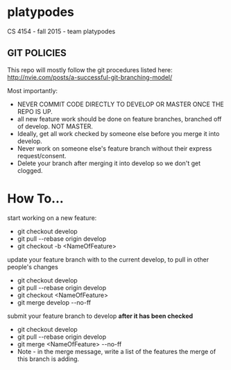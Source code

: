# platypodes
CS 4154 - fall 2015 - team platypodes

## GIT POLICIES
This repo will mostly follow the git procedures listed here:
http://nvie.com/posts/a-successful-git-branching-model/
  
Most importantly:
- NEVER COMMIT CODE DIRECTLY TO DEVELOP OR MASTER ONCE THE REPO IS UP.
- all new feature work should be done on feature branches, branched off of develop. NOT MASTER.
- Ideally, get all work checked by someone else before you merge it into develop.
- Never work on someone else's feature branch without their express request/consent.
- Delete your branch after merging it into develop so we don't get clogged.

# How To...
start working on a new feature:
- git checkout develop
- git pull --rebase origin develop
- git checkout -b \<NameOfFeature\>

update your feature branch with to the current develop, to pull in other people's changes
- git checkout develop
- git pull --rebase origin develop
- git checkout \<NameOfFeature\>
- git merge develop --no-ff

submit your feature branch to develop **after it has been checked**
- git checkout develop
- git pull --rebase origin develop
- git merge \<NameOfFeature\> --no-ff
- Note - in the merge message, write a list of the features the merge of this branch is adding.





